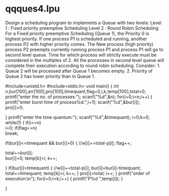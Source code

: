 # qqques4.lpu
 Design a scheduling program to implements a Queue with two levels: Level 1 : Fixed priority preemptive Scheduling Level 2 : Round Robin Scheduling For a Fixed priority preemptive Scheduling (Queue 1), the Priority 0 is highest priority. If one process P1 is scheduled and running, another process P2 with higher priority comes. The New process (high priority) process P2 preempts currently running process P1 and process P1 will go to second level queue. Time for which process will strictly execute must be considered in the multiples of 2. All the processes in second level queue will complete their execution according to round robin scheduling. Consider: 1. Queue 2 will be processed after Queue 1 becomes empty. 2. Priority of Queue 2 has lower priority than in Queue 1.


#include<unistd.h>
#include<stdio.h>
void main()
{
int n,bur[100],arr[100],pro[100],timequant,flag=0,i,k,temp[100],total=0;
printf("enter the no. of processes:");
scanf("%d",&n);
for(i=0;i<n;i++)
{
printf("enter burst time of process%d:",i+1);
scanf("%d",&bur[i]);               
pro[i]=0;               

}
printf("enter the time quantum:");
scanf("%d",&timequant);
i=0;k=0;
while(1)
{
if(i==n)                
i=0;
if(flag==n)             
break;


if(bur[i]<=timequant && bur[i]>0)
{
//w[i]+=total-p[i];
flag++;                      

total+=bur[i];    
bur[i]=0;
temp[k]=i;
k++;

}
if(bur[i]>timequant)
{
//w[i]+=total-p[i];
bur[i]=bur[i]-timequant;
total+=timequant;
temp[k]=i;
k++;
}
pro[i]=total;
i++;
}
printf("order of execution:\n");
for(i=0;i<k;i++)
{
printf("P%d ",temp[i]);
}

}


